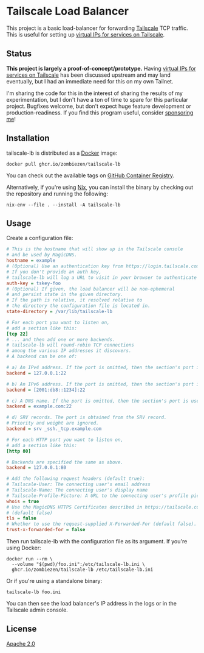# Tailscale Load Balancer

This project is a basic load-balancer for forwarding [Tailscale][] TCP traffic.
This is useful for setting up [virtual IPs for services on Tailscale][].

[Tailscale]: https://tailscale.com/
[virtual IPs for services on Tailscale]: https://github.com/tailscale/tailscale/issues/465

## Status

**This project is largely a proof-of-concept/prototype.**
Having [virtual IPs for services on Tailscale][] has been discussed upstream
and may land eventually,
but I had an immediate need for this on my own Tailnet.

I'm sharing the code for this in the interest of
sharing the results of my experimentation,
but I don't have a ton of time to spare for this particular project.
Bugfixes welcome, but don't expect huge feature development or production-readiness.
If you find this program useful, consider [sponsoring me][]!

[sponsoring me]: https://github.com/sponsors/zombiezen

## Installation

tailscale-lb is distributed as a [Docker][] image:

```shell
docker pull ghcr.io/zombiezen/tailscale-lb
```

You can check out the available tags on [GitHub Container Registry][].

Alternatively, if you're using [Nix][], you can install the binary
by checking out the repository and running the following:

```shell
nix-env --file . --install -A tailscale-lb
```

[Docker]: https://www.docker.com/
[GitHub Container Registry]: https://github.com/zombiezen/tailscale-lb/pkgs/container/tailscale-lb
[Nix]: https://nixos.org/

## Usage

Create a configuration file:

```ini
# This is the hostname that will show up in the Tailscale console
# and be used by MagicDNS.
hostname = example
# (Optional) Use an authentication key from https://login.tailscale.com/admin/settings/keys
# If you don't provide an auth key,
# tailscale-lb will log a URL to visit in your browser to authenticate it.
auth-key = tskey-foo
# (Optional) If given, the load balancer will be non-ephemeral
# and persist state in the given directory.
# If the path is relative, it resolved relative to
# the directory the configuration file is located in.
state-directory = /var/lib/tailscale-lb

# For each port you want to listen on,
# add a section like this:
[tcp 22]
# ... and then add one or more backends.
# tailscale-lb will round-robin TCP connections
# among the various IP addresses it discovers.
# A backend can be one of:

# a) An IPv4 address. If the port is omitted, then the section's port is used.
backend = 127.0.0.1:22

# b) An IPv6 address. If the port is omitted, then the section's port is used.
backend = [2001:db8::1234]:22

# c) A DNS name. If the port is omitted, then the section's port is used.
backend = example.com:22

# d) SRV records. The port is obtained from the SRV record.
# Priority and weight are ignored.
backend = srv _ssh._tcp.example.com

# For each HTTP port you want to listen on,
# add a section like this:
[http 80]

# Backends are specified the same as above.
backend = 127.0.0.1:80

# Add the following request headers (default true):
# Tailscale-User: The connecting user's email address
# Tailscale-Name: The connecting user's display name
# Tailscale-Profile-Picture: A URL to the connecting user's profile picture
whois = true
# Use the MagicDNS HTTPS Certificates described in https://tailscale.com/kb/1153/enabling-https/
# (default false)
tls = false
# Whether to use the request-supplied X-Forwarded-For (default false).
trust-x-forwarded-for = false
```

Then run tailscale-lb with the configuration file as its argument.
If you're using Docker:

```shell
docker run --rm \
  --volume "$(pwd)/foo.ini":/etc/tailscale-lb.ini \
  ghcr.io/zombiezen/tailscale-lb /etc/tailscale-lb.ini
```

Or if you're using a standalone binary:

```shell
tailscale-lb foo.ini
```

You can then see the load balancer's IP address in the logs
or in the Tailscale admin console.

## License

[Apache 2.0](LICENSE)

